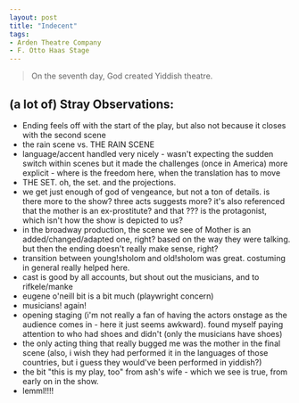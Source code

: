 ```yaml
---
layout: post
title: "Indecent"
tags:
- Arden Theatre Company
- F. Otto Haas Stage
---
```

> On the seventh day, God created Yiddish theatre.


## (a lot of) Stray Observations:
- Ending feels off with the start of the play, but also not because it closes with the second scene
- the rain scene vs. THE RAIN SCENE
- language/accent handled very nicely - wasn't expecting the sudden switch within scenes but it made the challenges (once in America) more explicit - where is the freedom here, when the translation has to move
- THE SET. oh, the set. and the projections.
- we get just enough of god of vengeance, but not a ton of details. is there more to the show? three acts suggests more? it's also referenced that the mother is an ex-prostitute? and that ??? is the protagonist, which isn't how the show is depicted to us?
- in the broadway production, the scene we see of Mother is an added/changed/adapted one, right? based on the way they were talking. but then the ending doesn't really make sense, right?
- transition between young!sholom and old!sholom was great. costuming in general really helped here.
- cast is good by all accounts, but shout out the musicians, and to rifkele/manke
- eugene o'neill bit is a bit much (playwright concern)
- musicians! again!
- opening staging (i'm not really a fan of having the actors onstage as the audience comes in - here it just seems awkward). found myself paying attention to who had shoes and didn't (only the musicians have shoes)
- the only acting thing that really bugged me was the mother in the final scene (also, i wish they had performed it in the languages of those countries, but i guess they would've been performed in yiddish?)
- the bit "this is my play, too" from ash's wife - which we see is true, from early on in the show.
- lemml!!!!
